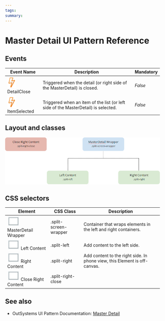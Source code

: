 ```yaml
---
tags:
summary: 
---
```


# Master Detail UI Pattern Reference

## Events

**Event Name** |  **Description** |  **Mandatory**  
---|---|---  
![](images/Event.png) DetailClose  |  Triggered when the detail (or right side of the MasterDetail) is closed.  |  _False_  
![](images/Event.png) ItemSelected  |  Triggered when an item of the list (or left side of the MasterDetail) is selected.  |  _False_  
  
## Layout and classes

![](images/MasterDetail_layout.png)

## CSS selectors

**Element** |  **CSS Class** |  **Description**  
---|---|---  
![](images/css_selector.png) MasterDetail Wrapper  |  .split-screen-wrapper  |  Container that wraps elements in the left and right containers.  
![](images/css_selector.png) Left Content  |  .split-left  |  Add content to the left side.  
![](images/css_selector.png) Right Content  |  .split-right  |  Add content to the right side. In phone view, this Element is off-canvas.  
![](images/css_selector.png) Close Right Content  |  .split-right-close  | 

 ## See also

* OutSystems UI Pattern Documentation: [Master Detail](https://success.outsystems.com/Documentation/11/Developing_an_Application/Design_UI/Patterns/Using_Mobile_Patterns/MasterDetail_Pattern)
